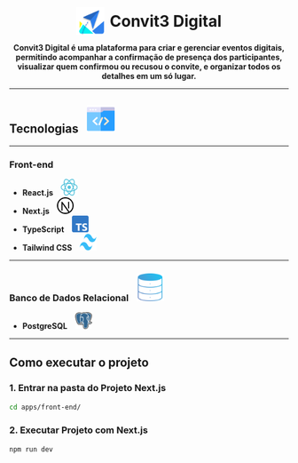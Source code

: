 <div align="center" style="display: flex; justify-content: center; align-items: center;">
  <img src="./apps/front-end/public/logo.svg" alt="Logo" style="width: 50px; height: 50px; margin-right: 10px;">
  <h1 style="font-weight: bold; margin: 0;">Convit3 Digital</h1>
</div>

<p align="center">
    <b>Convit3 Digital é uma plataforma para criar e gerenciar eventos digitais, permitindo acompanhar a confirmação de presença dos participantes, visualizar quem confirmou ou recusou o convite, e organizar todos os detalhes em um só lugar.</b>
</p>

---

## Tecnologias <img src="./iconesREADME/tecnologia.png" alt="Logo Tecnologia" style="width: 50px; height: 50px; margin-left: 10px;">
---

### Front-end
- **React.js** <img src="./iconesREADME/react.svg" alt="React.js" style="width: 30px; height: 30px; margin-left: 10px;">
- **Next.js** <img src="./iconesREADME/nextjs.png" alt="Next.js" style="width: 30px; height: 30px; margin-left: 10px;">
- **TypeScript** <img src="./iconesREADME/typescript.png" alt="TypeScript" style="width: 30px; height: 30px; margin-left: 10px;">
- **Tailwind CSS** <img src="./iconesREADME/tailwindcss.png" alt="Tailwind CSS" style="width: 30px; height: 30px; margin-left: 10px;">

---

### Banco de Dados Relacional <img src="./iconesREADME/bd.png" alt="Banco de Dados" style="width: 50px; height: 50px; margin-left: 10px;">

- **PostgreSQL** <img src="./iconesREADME/postgresql.png" alt="PostgreSQL" style="width: 30px; height: 30px; margin-left: 10px;">

---

## Como executar o projeto

### 1. Entrar na pasta do Projeto Next.js
```bash
cd apps/front-end/
```

### 2. Executar Projeto com Next.js
```bash
npm run dev
```